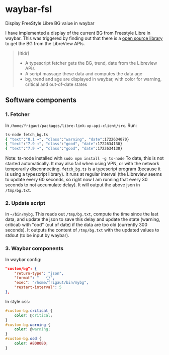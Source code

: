 # waybar-fsl
Display FreeStyle Libre BG value in waybar

I have implemented a display of the current BG from Freestyle Libre in waybar. This was triggered by finding out that there is a [open source library](https://github.com/DiaKEM/libre-link-up-api-client) to get the BG from the LibreView APIs.

> [!tldr]
> - A typescript fetcher gets the BG, trend, date from the Libreview APIs
> - A script massage these data and computes the data age
> - bg, trend and age are displayed in waybar, with color for warning, critical and out-of-date states

## Software components

### 1. Fetcher
In `/home/frigaut/packages/libre-link-up-api-client/src`. Run: 
```bash
ts-node fetch_bg.ts
{ "text":"8.1 →", "class":"warning", "date":1722634070}
{ "text":"7.9 →", "class":"good", "date":1722634130}
{ "text":"7.9 →", "class":"good", "date":1722634130}
```
Note: ts-node installed with `sudo npm install -g ts-node`
To date, this is not started automatically. It may also fail when using VPN, or with the network temporarily disconnecting.
`fetch_bg.ts` is a typescript program (because it is using a typescript library). It runs at regular interval (the Libreview seems to update every 60 seconds, so right now I am running that every 30 seconds to not accumulate delay). It will output the above json in `/tmp/bg.txt`.

### 2. Update script
in `~/bin/mybg`. This reads out `/tmp/bg.txt`, compute the time since the last data, and update the json to save this delay and update the state (warning, critical) with "ood" (out of date) if the data are too old (currently 300 seconds). It outputs the content of `/tmp/bg.txt` with the updated values to stdout (to be input by waybar).

### 3. Waybar components
In waybar config:
```json
"custom/bg": {
    "return-type": "json",
    "format": "   {}",
    "exec": "/home/frigaut/bin/mybg",
    "restart-interval": 5
},
```
In style.css:
```css
#custom-bg.critical {
    color: @critical;
}
#custom-bg.warning {
    color: @warning;
}
#custom-bg.ood {
    color: #808080;
}
```

